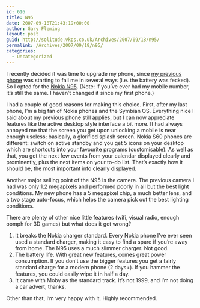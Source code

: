 ```yaml
---
id: 616
title: N95
date: 2007-09-18T21:43:19+00:00
author: Gary Fleming
layout: post
guid: http://solitude.vkps.co.uk/Archives/2007/09/18/n95/
permalink: /Archives/2007/09/18/n95/
categories:
  - Uncategorized
---
```

I recently decided it was time to upgrade my phone, since [my previous phone](/Archives/2005/11/20/OnNewPhones/) was starting to fail me in several ways (i.e. the battery was fecked). So I opted for the [Nokia N95](http://www.nseries.com/products/n95/#l=products,n95). (Note: if you&#8217;ve ever had my mobile number, it&#8217;s still the same. I haven&#8217;t changed it since my first phone.)

I had a couple of good reasons for making this choice. First, after my last phone, I&#8217;m a big fan of Nokia phones and the Symbian OS. Everything nice I said about my previous phone still applies, but I can now appreciate features like the active desktop style interface a bit more. It had always annoyed me that the screen you get upon unlocking a mobile is near enough useless; basically, a glorified splash screen. Nokia S60 phones are different: switch on active standby and you get 5 icons on your desktop which are shortcuts into your favourite programs (customisable). As well as that, you get the next few events from your calendar displayed clearly and prominently, plus the next items on your to-do list. That&#8217;s exactly how it should be, the most important info clearly displayed.

Another major selling point of the N95 is the camera. The previous camera I had was only 1.2 megapixels and performed poorly in all but the best light conditions. My new phone has a 5 megapixel chip, a much better lens, and a two stage auto-focus, which helps the camera pick out the best lighting conditions.

There are plenty of other nice little features (wifi, visual radio, enough oomph for 3D games) but what does it get wrong?

  1. It breaks the Nokia charger standard. Every Nokia phone I&#8217;ve ever seen used a standard charger, making it easy to find a spare if you&#8217;re away from home. The N95 uses a much slimmer charger. Not good.
  2. The battery life. With great new features, comes great power consumption. If you don&#8217;t use the bigger features you get a fairly standard charge for a modern phone (2 days+). If you hammer the features, you could easily wipe it in half a day.
  3. It came with Moby as the standard track. It&#8217;s not 1999, and I&#8217;m not doing a car advert, thanks.

Other than that, I&#8217;m very happy with it. Highly recommended.